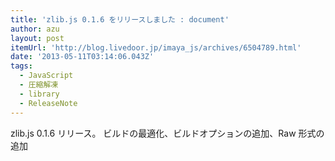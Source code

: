 ```yaml
---
title: 'zlib.js 0.1.6 をリリースしました : document'
author: azu
layout: post
itemUrl: 'http://blog.livedoor.jp/imaya_js/archives/6504789.html'
date: '2013-05-11T03:14:06.043Z'
tags:
  - JavaScript
  - 圧縮解凍
  - library
  - ReleaseNote
---
```

 zlib.js 0.1.6 リリース。
ビルドの最適化、ビルドオプションの追加、Raw 形式の追加
